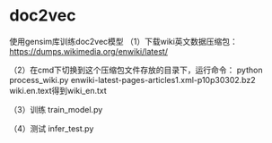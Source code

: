 # doc2vec
使用gensim库训练doc2vec模型
（1）下载wiki英文数据压缩包：https://dumps.wikimedia.org/enwiki/latest/

（2）在cmd下切换到这个压缩包文件存放的目录下，运行命令：
python process_wiki.py enwiki-latest-pages-articles1.xml-p10p30302.bz2 wiki.en.text得到wiki_en.txt

（3）训练 train_model.py

（4）测试 infer_test.py

